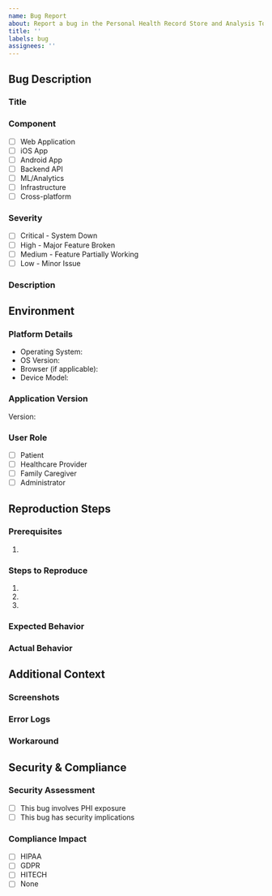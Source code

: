 ```yaml
---
name: Bug Report
about: Report a bug in the Personal Health Record Store and Analysis Tool (PHRSAT)
title: ''
labels: bug
assignees: ''
---
```


<!-- 
IMPORTANT: Please ensure no Protected Health Information (PHI) or sensitive data is included in this report.
Sanitize all screenshots and logs before submitting.
-->

## Bug Description
### Title
<!-- Provide a clear and concise title (10-100 characters) -->

### Component
<!-- Select the affected system component -->
- [ ] Web Application
- [ ] iOS App
- [ ] Android App
- [ ] Backend API
- [ ] ML/Analytics
- [ ] Infrastructure
- [ ] Cross-platform

### Severity
<!-- Select the impact severity -->
- [ ] Critical - System Down
- [ ] High - Major Feature Broken
- [ ] Medium - Feature Partially Working
- [ ] Low - Minor Issue

### Description
<!-- Provide a detailed description of the bug (50-2000 characters) -->

## Environment
### Platform Details
- Operating System: 
- OS Version: 
- Browser (if applicable): 
- Device Model: 

### Application Version
<!-- Format: X.Y.Z -->
Version: 

### User Role
<!-- Select your user role -->
- [ ] Patient
- [ ] Healthcare Provider
- [ ] Family Caregiver
- [ ] Administrator

## Reproduction Steps
### Prerequisites
<!-- List any required setup or conditions -->
1. 

### Steps to Reproduce
<!-- Provide detailed steps to reproduce the issue -->
1. 
2. 
3. 

### Expected Behavior
<!-- Describe what should happen -->

### Actual Behavior
<!-- Describe what actually happens -->

## Additional Context
### Screenshots
<!-- 
Attach relevant screenshots (max 5, <5MB each)
IMPORTANT: Ensure all PHI and sensitive data is removed
-->

### Error Logs
<!-- 
Paste relevant error logs
IMPORTANT: Ensure all sensitive data is sanitized
-->

### Workaround
<!-- Describe any temporary workaround if known -->

## Security & Compliance
### Security Assessment
<!-- Check all that apply -->
- [ ] This bug involves PHI exposure
- [ ] This bug has security implications

### Compliance Impact
<!-- Select affected compliance requirements -->
- [ ] HIPAA
- [ ] GDPR
- [ ] HITECH
- [ ] None

<!-- 
Template Version: 1.0
Last Updated: 2024
PHI Handling Version: 1.0
Compliance Version: 2024.1
-->